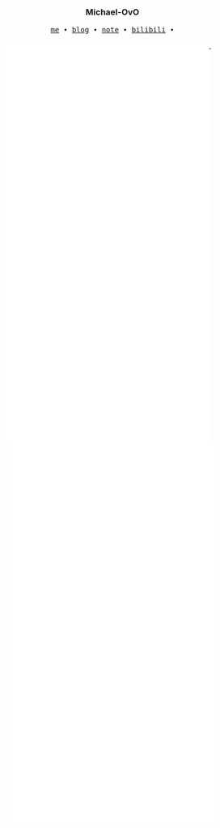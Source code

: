 <h3 align="center">Michael-OvO</h3>
<p align="center">
  <samp>
    <a href="https://github.com/Michael-OvO">me</a> ∙
    <a href="https://blog.csdn.net/M_ovo">blog</a> ∙
    <a href=#>note</a> ∙
    <a href="https://space.bilibili.com/171431343">bilibili</a> ∙ 
  </samp>
</p>

<!-- ![Metrics](https://github.com/Michael-OvO/Michael-OvO/blob/master/github-metrics.svg) -->

<p align="center">
  <a href="https://github.com/Michael-OvO">
    <img width="400" align="top" src="https://github.com/Michael-OvO/Michael-OvO/blob/main/metrics.left.svg" />
  </a>
  &emsp;
  <a href="https://github.com/Michael-OvO">
    <img width="400" align="top" src="https://github.com/Michael-OvO/Michael-OvO/blob/main/metrics.right.svg" />
  </a>
</p>
